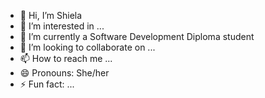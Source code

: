 - 👋 Hi, I’m Shiela
- 👀 I’m interested in ...
- 🌱 I’m currently a Software Development Diploma student
- 💞️ I’m looking to collaborate on ...
- 📫 How to reach me ...
- 😄 Pronouns: She/her
- ⚡ Fun fact: ...

<!---
slim490/slim490 is a ✨ special ✨ repository because its `README.md` (this file) appears on your GitHub profile.
You can click the Preview link to take a look at your changes.
--->
